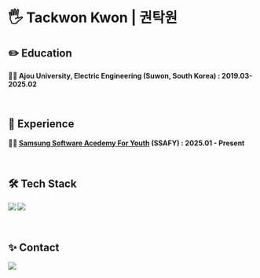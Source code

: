 <h1> 🖐️ Tackwon Kwon | 권탁원 </h1>

<h2>✏️ Education </h2>
<p>
  	<b>👩‍💻 Ajou University, Electric Engineering (Suwon, South Korea) : 2019.03-2025.02</b>  <br>
</p>

<br/>

<h2>📓 Experience </h2>
<p>
	<b>👩‍💻 <a href="https://www.ssafy.com" target="_blank">Samsung Software Acedemy For Youth</a> (SSAFY) : 2025.01 - Present  <br>
</p>

<br/>

<h2>🛠 Tech Stack </h2>

<p>
	<img src="https://img.shields.io/badge/java-%23ED8B00.svg?style=for-the-badge&logo=openjdk&logoColor=white">
	<img src="https://img.shields.io/badge/C-A8B9CC?style=for-the-badge&logo=C&logoColor=white"/>
  <br>
<!-- 	<img src="https://img.shields.io/badge/Spring-6DB33F?style=for-the-badge&logo=Spring&logoColor=white" />
	<img src="https://img.shields.io/badge/SpringBoot-6DB33F?style=for-the-badge&logo=SpringBoot&logoColor=white" />
  <br>
	<img src="https://img.shields.io/badge/MySQL-4479A1?style=for-the-badge&logo=MySQL&logoColor=white" />
	<img src="https://img.shields.io/badge/Redis-D93C2E?style=for-the-badge&logo=Redis&logoColor=white" />
  <br>
	<img src="https://img.shields.io/badge/Docker-2496ED?style=for-the-badge&logo=Docker&logoColor=white" />
 	<img src="https://img.shields.io/badge/Firebase-FFCA28?style=for-the-badge&logo=Firebase&logoColor=white" />
	<img src="https://img.shields.io/badge/AWS-FF6F00.svg?style=for-the-badge&logo=amazon-aws&logoColor=white">
	<img src="https://img.shields.io/badge/github%20actions-%232671E5.svg?style=for-the-badge&logo=githubactions&logoColor=white"> -->
</p>

<br/>

<h2>✨ Contact </h2>
<p >
  <a target="_blank" href="mailto:t25kwon@gmail.com?subject=Hello%20Ileri,%20From%20Github"><img src="https://img.shields.io/badge/gmail-%23D14836.svg?&style=flat-square&logo=gmail&logoColor=white" /></a>&nbsp;&nbsp;&nbsp;
  </a>
</p>

